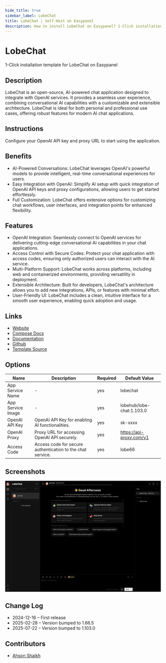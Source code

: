```yaml
---
hide_title: true
sidebar_label: LobeChat
title: LobeChat | Self-Host on Easypanel
description: How to install LobeChat on Easypanel? 1-Click installation template for LobeChat on Easypanel
---
```


<!-- generated -->

# LobeChat

1-Click installation template for LobeChat on Easypanel

## Description

LobeChat is an open-source, AI-powered chat application designed to integrate with OpenAI services. It provides a seamless user experience, combining conversational AI capabilities with a customizable and extensible architecture. LobeChat is ideal for both personal and professional use cases, offering robust features for modern AI chat applications.

## Instructions

Configure your OpenAI API key and proxy URL to start using the application.

## Benefits

- AI-Powered Conversations: LobeChat leverages OpenAI's powerful models to provide intelligent, real-time conversational experiences for users.
- Easy Integration with OpenAI: Simplify AI setup with quick integration of OpenAI API keys and proxy configurations, allowing users to get started effortlessly.
- Full Customization: LobeChat offers extensive options for customizing chat workflows, user interfaces, and integration points for enhanced flexibility.

## Features

- OpenAI Integration: Seamlessly connect to OpenAI services for delivering cutting-edge conversational AI capabilities in your chat applications.
- Access Control with Secure Codes: Protect your chat application with access codes, ensuring only authorized users can interact with the AI service.
- Multi-Platform Support: LobeChat works across platforms, including web and containerized environments, providing versatility in deployment.
- Extensible Architecture: Built for developers, LobeChat's architecture allows you to add new integrations, APIs, or features with minimal effort.
- User-Friendly UI: LobeChat includes a clean, intuitive interface for a smooth user experience, enabling quick adoption and usage.

## Links

- [Website](https://lobehub.com/)
- [Compose Docs](https://lobehub.com/docs/self-hosting/server-database/docker-compose)
- [Documentation](https://lobehub.com/docs/usage/start)
- [Github](https://github.com/lobehub/lobe-chat)
- [Template Source](https://github.com/easypanel-io/templates/tree/main/templates/lobechat)

## Options

Name | Description | Required | Default Value
-|-|-|-
App Service Name | - | yes | lobechat
App Service Image | - | yes | lobehub/lobe-chat:1.103.0
OpenAI API Key | OpenAI API Key for enabling AI functionalities. | yes | sk-xxxx
OpenAI Proxy | Proxy URL for accessing OpenAI API securely. | yes | https://api-proxy.com/v1
Access Code | Access code for secure authentication to the chat service. | yes | lobe66

## Screenshots

![LobeChat Screenshot](./assets/screenshot.png)

## Change Log

- 2024-12-16 – First release
- 2025-02-28 – Version bumped to 1.66.5
- 2025-07-22 – Version bumped to 1.103.0

## Contributors

- [Ahson Shaikh](https://github.com/Ahson-Shaikh)
